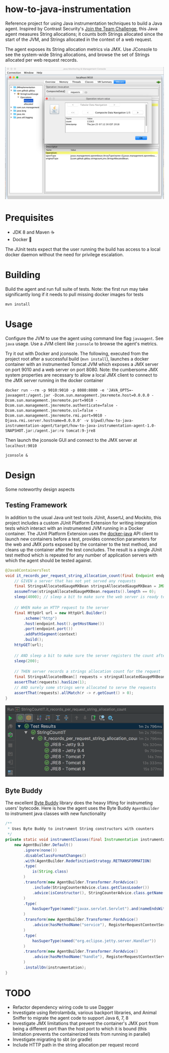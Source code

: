# how-to-java-instrumentation

Reference project for using Java instrumentation techniques to build a Java
agent. Inspired by Contrast Security's [Join the Team
Challenge](https://github.com/Contrast-Security-OSS/join-the-team/blob/master/challenges.md),
this Java agent measures String allocations; it counts both Strings allocated
since the start of the JVM, and Strings allocated in the context of a web
request.

The agent exposes its String allocation metrics via JMX. Use JConsole to see
the system-wide String allocations, and browse the set of Strings allocated per
web request records.

![jconsole](./media/jconsole.png)


# Prequisites

* JDK 8 and Maven ☕️
* Docker 🐳

The JUnit tests expect that the user running the build has access to a local
docker daemon without the need for privilege escalation.


# Building

Build the agent and run full suite of tests. Note: the first run may take
significantly long if it needs to pull missing docker images for tests

    mvn install


# Usage

Configure the JVM to use the agent using command line flag `javaagent`. See
`java` usage. Use a JVM client like `jconsole` to browse the agent's metrics.

Try it out with Docker and jconsole. The following, executed from the project
root after a successful build (`mvn install`), launches a docker container with
an instrumented Tomcat JVM which exposes a JMX server on port 9010 and a web
server on port 8080. Note: the cumbersome JMX system properties are necessary to
allow a local JMX client to connect to the JMX server running in the docker
container

    docker run --rm -p 9010:9010 -p 8080:8080 -e 'JAVA_OPTS=-javaagent:/agent.jar -Dcom.sun.management.jmxremote.host=0.0.0.0 -Dcom.sun.management.jmxremote.port=9010 -Dcom.sun.management.jmxremote.authenticate=false -Dcom.sun.management.jmxremote.ssl=false -Dcom.sun.management.jmxremote.rmi.port=9010 -Djava.rmi.server.hostname=0.0.0.0' -v $(pwd)/how-to-java-instrumentation-agent/target/how-to-java-instrumentation-agent-1.0-SNAPSHOT.jar:/agent.jar:ro tomcat:9-jre8

Then launch the jconsole GUI and connect to the JMX server at `localhost:9010`

    jconsole &


# Design

Some noteworthy design aspects


## Testing Framework

In addition to the usual Java unit test tools JUnit, AssertJ, and Mockito, this
project includes a custom JUnit Platform Extension for writing integration tests
which interact with an instrumented JVM running in a Docker container. The JUnit
Platform Extension uses the
[docker-java](https://github.com/docker-java/docker-java) API client to launch
new containers before a test, provides connection parameters for the web and JMX
ports exposed by the container to the test method, and cleans up the container
after the test concludes. The result is a single JUnit test method which is
repeated for any number of application servers with which the agent should be
tested against.

```java
@Java8ContainersTest
void it_records_per_request_string_allocation_count(final Endpoint endpoint, @ServletContainersTest.Context final String context, final MBeanServerConnection mBeanServerConnection) throws InterruptedException {
    // GIVEN a server that has not yet served any requests
    final StringsAllocatedGaugeMXBean stringsAllocatedGaugeMXBean = JMX.newMXBeanProxy(mBeanServerConnection, StringsAllocatedGauge.name(), StringsAllocatedGaugeMXBean.class);
    assumeTrue(stringsAllocatedGaugeMXBean.requests().length == 0);
    sleep(4000); // sleep a bit to make sure the web server is ready to serve requests

    // WHEN make an HTTP request to the server
    final HttpUrl url = new HttpUrl.Builder()
        .scheme("http")
        .host(endpoint.host().getHostName())
        .port(endpoint.port())
        .addPathSegment(context)
        .build();
    httpGET(url);

    // AND sleep a bit to make sure the server registers the count after serving the response
    sleep(200);

    // THEN server records a strings allocation count for the request
    final StringsAllocatedBean[] requests = stringsAllocatedGaugeMXBean.requests();
    assertThat(requests).hasSize(1);
    // AND surely some strings were allocated to serve the requests
    assertThat(requests).allMatch(r -> r.getCount() > 0);
}
```

![junit test run against multiple app servers](./media/junit-tests.png)


## Byte Buddy

The excellent [Byte Buddy](http://bytebuddy.net) library does the heavy lifting
for instrumeting users' bytecode. Here is how the agent uses the Byte Buddy
`AgentBuilder` to instrument java classes with new functionality

```java
/**
 * Uses Byte Buddy to instrument String constructors with counters
 */
private static void instrumentClasses(final Instrumentation instrumentation) {
    new AgentBuilder.Default()
        .ignore(none())
        .disableClassFormatChanges()
        .with(AgentBuilder.RedefinitionStrategy.RETRANSFORMATION)
        .type(
            is(String.class)
        )
        .transform(new AgentBuilder.Transformer.ForAdvice()
            .include(StringCounterAdvice.class.getClassLoader())
            .advice(isConstructor(), StringCounterAdvice.class.getName())
        )
        .type(
            hasSuperType(named("javax.servlet.Servlet").and(nameEndsWith("Servlet")))
        )
        .transform(new AgentBuilder.Transformer.ForAdvice()
            .advice(hasMethodName("service"), RegisterRequestContextServletAdvice.class.getName())
        )
        .type(
            hasSuperType(named("org.eclipse.jetty.server.Handler"))
        )
        .transform(new AgentBuilder.Transformer.ForAdvice()
            .advice(hasMethodName("handle"), RegisterRequestContextServletAdvice.class.getName())
        )
        .installOn(instrumentation);
}
```


# TODO

* Refactor dependency wiring code to use Dagger
* Investigate using Retrolambda, various backport libraries, and Animal Sniffer
  to migrate the agent code to support Java 6, 7, 8
* Investigate JMX limitations that prevent the container's JMX port from being a
  different port than the host port to which it is bound (this limitation
  prevents the containerized tests from running in parallel)
* Investigate migrating to sbt (or gradle)
* Include HTTP path in the string allocation per request record
